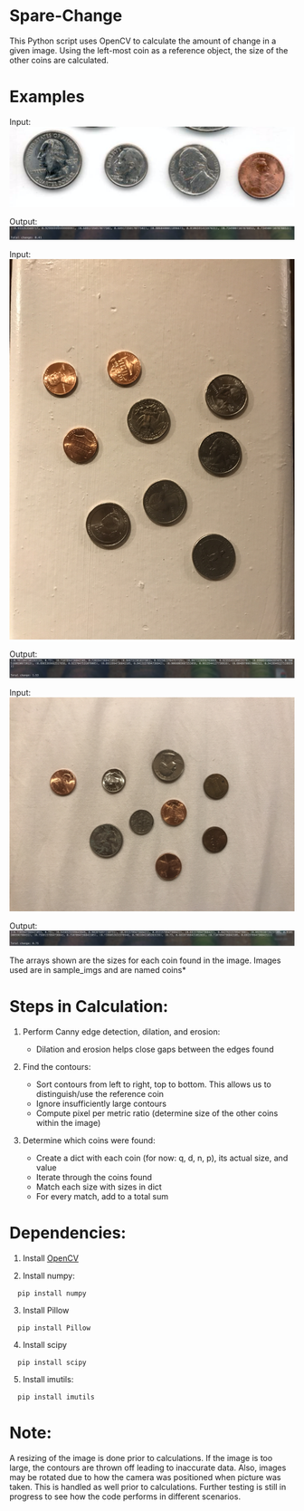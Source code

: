 # Spare-Change
This Python script uses OpenCV to calculate the amount of change in a given image. Using the left-most coin as a reference object, the size of the other coins are calculated.

# Examples
Input:
![Alt text](/sample_imgs/coins1.png?raw=true "Script in Action")

Output:
![Alt text](/sample_imgs/output1.png?raw=true "Script in Action")

Input:
![Alt text](/sample_imgs/coins4.JPG?raw=true "Script in Action")

Output:
![Alt text](/sample_imgs/output2.png?raw=true "Script in Action")

Input:
![Alt text](/sample_imgs/coins5.jpg?raw=true "Script in Action")

Output:
![Alt text](/sample_imgs/output3.png?raw=true "Script in Action")

The arrays shown are the sizes for each coin found in the image. Images used are in sample_imgs and are named coins*


# Steps in Calculation:
  1. Perform Canny edge detection, dilation, and erosion:
      * Dilation and erosion helps close gaps between the edges found
      
  2. Find the contours:
      * Sort contours from left to right, top to bottom. This allows us to distinguish/use the reference coin
      * Ignore insufficiently large contours
      * Compute pixel per metric ratio (determine size of the other coins within the image)
      
  3. Determine which coins were found:
      * Create a dict with each coin (for now: q, d, n, p), its actual size, and value
      * Iterate through the coins found
      * Match each size with sizes in dict
      * For every match, add to a total sum

# Dependencies:
  1. Install [OpenCV](http://www.pyimagesearch.com/2016/10/24/ubuntu-16-04-how-to-install-opencv/)
      
  2. Install numpy:
  
  ```
    pip install numpy
  ```  
  3. Install Pillow
  
  ```
    pip install Pillow
  ```
  4. Install scipy
  
  ```
    pip install scipy
  ```  
  5. Install imutils:
  
  ```
    pip install imutils
  ```
  
# Note:
A resizing of the image is done prior to calculations. If the image is too large, the contours are thrown off leading to  inaccurate data. Also, images may be rotated due to how the camera was positioned when picture was taken. This is handled as well prior to calculations. Further testing is still in progress to see how the code performs in different scenarios.
